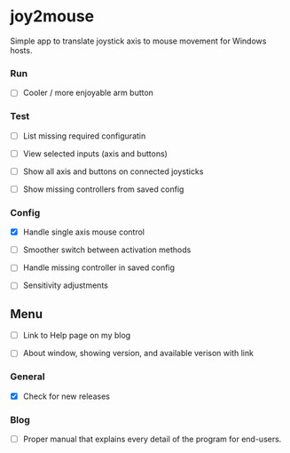 # joy2mouse
Simple app to translate joystick axis to mouse movement for Windows hosts.

### Run
- [ ] Cooler / more enjoyable arm button

### Test
- [ ] List missing required configuratin
- [ ] View selected inputs (axis and buttons)
- [ ] Show all axis and buttons on connected joysticks
- [ ] Show missing controllers from saved config


### Config
- [x] Handle single axis mouse control
- [ ] Smoother switch between activation methods
- [ ] Handle missing controller in saved config
- [ ] Sensitivity adjustments


## Menu
- [ ] Link to Help page on my blog
- [ ] About window, showing version, and available verison with link


### General
- [X] Check for new releases


### Blog
- [ ] Proper manual that explains every detail of the program for end-users.




